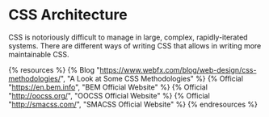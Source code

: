 # CSS Architecture

CSS is notoriously difficult to manage in large, complex, rapidly-iterated systems. There are different ways of writing CSS that allows in writing more maintainable CSS.

{% resources %}
  {% Blog "https://www.webfx.com/blog/web-design/css-methodologies/", "A Look at Some CSS Methodologies" %}
  {% Official "https://en.bem.info", "BEM Official Website" %}
  {% Official "http://oocss.org/", "OOCSS Official Website" %}
  {% Official "http://smacss.com/", "SMACSS Official Website" %}
{% endresources %}

